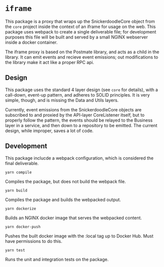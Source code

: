 # `iframe`

This package is a proxy that wraps up the SnickerdoodleCore object from the `core` project inside the context of an iframe for usage on the web. This package uses webpack to create a single deliverable file; for development purposes this file will be built and served by a small NGINX webserver inside a docker container.

The iframe proxy is based on the Postmate library, and acts as a child in the library. It can emit events and recieve event emissions; out modifications to the library make it act like a proper RPC api.

## Design

This package uses the standard 4 layer design (see `core` for details), with a call-down, event-up pattern, and adheres to SOLID principles. It is very simple, though, and is missing the Data and Utils layers.

Currently, event emissions from the SnickerdoodleCore objects are subscribed to and proxied by the API-layer CoreListener itself, but to properly follow the pattern, the events should be relayed to the Business layer in a service, and then down to a repository to be emitted. The current design, while improper, saves a lot of code.

## Development

This package inclucde a webpack configuration, which is considered the final deliverable.

`yarn compile`

Compiles the package, but does not build the webpack file.

`yarn build`

Compiles the package and builds the webpacked output.

`yarn dockerize`

Builds an NGINX docker image that serves the webpacked content.

`yarn docker-push`

Pushes the built docker image with the :local tag up to Docker Hub. Must have permissions to do this.

`yarn test`

Runs the unit and integration tests on the package.
